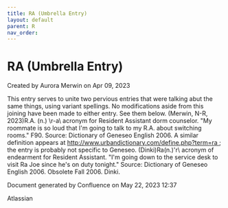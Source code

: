```yaml
---
title: RA (Umbrella Entry)
layout: default
parent: R
nav_order:
---
```


# RA (Umbrella Entry)

Created by  Aurora Merwin on Apr 09, 2023

This entry serves to unite two pervious entries that were talking abut the same things, using variant spellings. No modifications aside from this joining have been made to either entry. See them below. (Merwin, N-R, 2023)R.A. (n.) \r-a\ acronym for Resident Assistant dorm counselor. &quot;My roommate is so loud that I'm going to talk to my R.A. about switching rooms.&quot; F90. Source: Dictionary of Geneseo English 2006. A similar definition appears at http://www.urbandictionary.com/define.php?term=ra ; the entry is probably not specific to Geneseo. (Dinki)Ra(n.)\'r\ acronym of endearment for Resident Assistant. &quot;I'm going down to the service desk to visit Ra Joe since he's on duty tonight.&quot; Source: Dictionary of Geneseo English 2006. Obsolete Fall 2006. Dinki.

Document generated by Confluence on May 22, 2023 12:37

Atlassian
